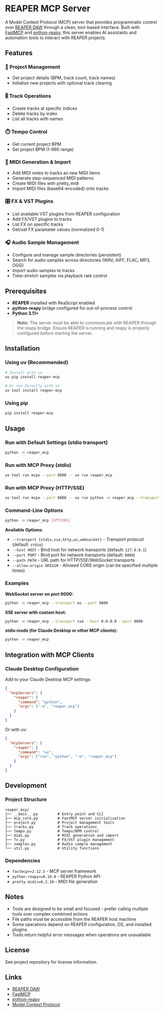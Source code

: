# REAPER MCP Server

A Model Context Protocol (MCP) server that provides programmatic control over [REAPER DAW](https://www.reaper.fm/) through a clean, tool-based interface. Built with [FastMCP](https://github.com/jlowin/fastmcp) and [python-reapy](https://github.com/RomeoDespres/reapy), this server enables AI assistants and automation tools to interact with REAPER projects.

## Features

### 🎵 Project Management
- Get project details (BPM, track count, track names)
- Initialize new projects with optional track clearing

### 🎚️ Track Operations
- Create tracks at specific indices
- Delete tracks by index
- List all tracks with names

### ⏱️ Tempo Control
- Get current project BPM
- Set project BPM (1-960 range)

### 🎹 MIDI Generation & Import
- Add MIDI notes to tracks as new MIDI items
- Generate step-sequenced MIDI patterns
- Create MIDI files with pretty_midi
- Import MIDI files (base64-encoded) onto tracks

### 🎛️ FX & VST Plugins
- List available VST plugins from REAPER configuration
- Add FX/VST plugins to tracks
- List FX on specific tracks
- Get/set FX parameter values (normalized 0-1)

### 🎧 Audio Sample Management
- Configure and manage sample directories (persistent)
- Search for audio samples across directories (WAV, AIFF, FLAC, MP3, OGG)
- Import audio samples to tracks
- Time-stretch samples via playback rate control

## Prerequisites

- **REAPER** installed with ReaScript enabled
- **python-reapy** bridge configured for out-of-process control
- **Python 3.11+**

> **Note:** The server must be able to communicate with REAPER through the reapy bridge. Ensure REAPER is running and reapy is properly configured before starting the server.

## Installation

### Using uv (Recommended)

```bash
# Install with uv
uv pip install reaper-mcp

# Or run directly with uv
uv tool install reaper-mcp
```

### Using pip

```bash
pip install reaper-mcp
```

## Usage

### Run with Default Settings (stdio transport)

```bash
python -m reaper_mcp
```

### Run with MCP Proxy (stdio)

```bash
uv tool run mcpo --port 8000 -- uv run reaper_mcp
```

### Run with MCP Proxy (HTTP/SSE)

```bash
uv tool run mcpo --port 8000 -- uv run python -m reaper_mcp --transport sse --port 8001
```

### Command-Line Options

```bash
python -m reaper_mcp [OPTIONS]
```

**Available Options:**

- `--transport {stdio,sse,http,ws,websocket}` - Transport protocol (default: `stdio`)
- `--host HOST` - Bind host for network transports (default: `127.0.0.1`)
- `--port PORT` - Bind port for network transports (default: `8000`)
- `--path PATH` - URL path for HTTP/SSE/WebSocket transports
- `--allow-origin ORIGIN` - Allowed CORS origin (can be specified multiple times)

### Examples

**WebSocket server on port 9000:**
```bash
python -m reaper_mcp --transport ws --port 9000
```

**SSE server with custom host:**
```bash
python -m reaper_mcp --transport sse --host 0.0.0.0 --port 8080
```

**stdio mode (for Claude Desktop or other MCP clients):**
```bash
python -m reaper_mcp
```

## Integration with MCP Clients

### Claude Desktop Configuration

Add to your Claude Desktop MCP settings:

```json
{
  "mcpServers": {
    "reaper": {
      "command": "python",
      "args": ["-m", "reaper_mcp"]
    }
  }
}
```

Or with uv:

```json
{
  "mcpServers": {
    "reaper": {
      "command": "uv",
      "args": ["run", "python", "-m", "reaper_mcp"]
    }
  }
}
```

## Development

### Project Structure

```
reaper_mcp/
├── __main__.py         # Entry point and CLI
├── mcp_core.py         # FastMCP server initialization
├── project.py          # Project management tools
├── tracks.py           # Track operations
├── tempo.py            # Tempo/BPM control
├── midi.py             # MIDI generation and import
├── fx.py               # FX/VST plugin management
├── samples.py          # Audio sample management
└── util.py             # Utility functions
```

### Dependencies

- `fastmcp>=2.12.5` - MCP server framework
- `python-reapy>=0.10.0` - REAPER Python API
- `pretty-midi>=0.2.10` - MIDI file generation

## Notes

- Tools are designed to be small and focused - prefer calling multiple tools over complex combined actions
- File paths must be accessible from the REAPER host machine
- Some operations depend on REAPER configuration, OS, and installed plugins
- Tools return helpful error messages when operations are unavailable

## License

See project repository for license information.

## Links

- [REAPER DAW](https://www.reaper.fm/)
- [FastMCP](https://github.com/jlowin/fastmcp)
- [python-reapy](https://github.com/RomeoDespres/reapy)
- [Model Context Protocol](https://modelcontextprotocol.io/)
